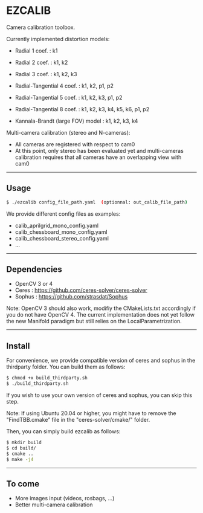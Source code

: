 # EZCALIB

Camera calibration toolbox.

Currently implemented distortion models:

* Radial 1 coef. : k1
* Radial 2 coef. : k1, k2
* Radial 3 coef. : k1, k2, k3

* Radial-Tangential 4 coef. : k1, k2, p1, p2
* Radial-Tangential 5 coef. : k1, k2, k3, p1, p2

* Radial-Tangential 8 coef. : k1, k2, k3, k4, k5, k6, p1, p2

* Kannala-Brandt (large FOV) model : k1, k2, k3, k4

Multi-camera calibration (stereo and N-cameras):

* All cameras are registered with respect to cam0
* At this point, only stereo has been evaluated yet and multi-cameras calibration requires that all cameras have an overlapping view with cam0

---

## Usage

``` bash
$ ./ezcalib config_file_path.yaml  (optionnal: out_calib_file_path)
```

We provide different config files as examples:
- calib_aprilgrid_mono_config.yaml
- calib_chessboard_mono_config.yaml
- calib_chessboard_stereo_config.yaml
- ...

---

## Dependencies


* OpenCV 3 or 4
* Ceres : https://github.com/ceres-solver/ceres-solver
* Sophus : https://github.com/strasdat/Sophus

Note: OpenCV 3 should also work, modifiy the CMakeLists.txt accordingly if you do not have OpenCV 4.  The current implementation does not yet follow the new Manifold paradigm but still relies on the LocalParametrization.



---

## Install

For convenience, we provide compatible version of ceres and sophus in the thirdparty folder.
You can build them as follows:

``` bash
$ chmod +x build_thirdparty.sh
$ ./build_thirdparty.sh
```

If you wish to use your own version of ceres and sophus, you can skip this step.

Note: If using Ubuntu 20.04 or higher, you might have to remove the "FindTBB.cmake" file in the "ceres-solver/cmake/" folder.

Then, you can simply build ezcalib as follows:

``` bash
$ mkdir build
$ cd build/
$ cmake ..
$ make -j4
```

---

## To come

* More images input (videos, rosbags, ...)
* Better multi-camera calibration
